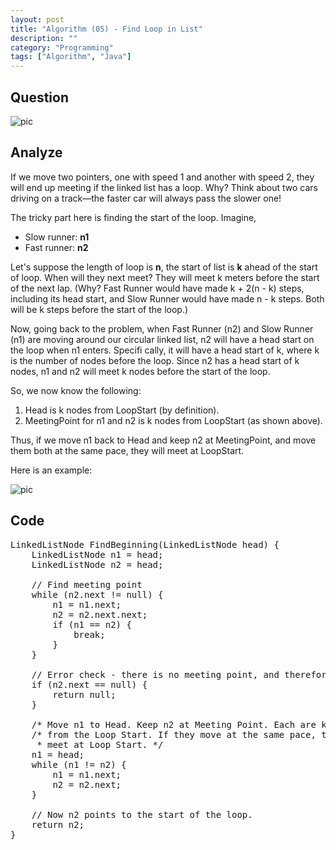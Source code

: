 ```yaml
---
layout: post
title: "Algorithm (05) - Find Loop in List"
description: ""
category: "Programming"
tags: ["Algorithm", "Java"]
---
```


## Question

![pic](http://media-cache-cd0.pinimg.com/originals/b0/00/59/b00059eee67ead39db69c20f54daf4d8.jpg)

## Analyze

If we move two pointers, one with speed 1 and another with speed 2, they will end up meeting if the linked list has a loop. Why? Think about two cars driving on a track—the faster car will always pass the slower one!

The tricky part here is finding the start of the loop. Imagine, 

- Slow runner: **n1**
- Fast runner: **n2**

Let's suppose the length of loop is **n**, the start of list is **k** ahead of the start of loop. When will they next meet? They will meet k meters before the start of the next lap. (Why? Fast Runner would have made k + 2(n - k) steps, including its head start, and Slow Runner would have made n - k steps. Both will be k steps before the start of the loop.)

Now, going back to the problem, when Fast Runner (n2) and Slow Runner (n1) are moving around our circular linked list, n2 will have a head start on the loop when n1 enters. Specifi cally, it will have a head start of k, where k is the number of nodes before the loop. Since n2 has a head start of k nodes, n1 and n2 will meet k nodes before the start of the loop.

So, we now know the following:

1. Head is k nodes from LoopStart (by definition).
2. MeetingPoint for n1 and n2 is k nodes from LoopStart (as shown above).

Thus, if we move n1 back to Head and keep n2 at MeetingPoint, and move them both at the same pace, they will meet at LoopStart.

Here is an example:

![pic](http://media-cache-ak0.pinimg.com/originals/70/92/e8/7092e8f1726f07ab6cfd61913c8e12d7.jpg)

## Code

<pre class="prettyprint linenums">
LinkedListNode FindBeginning(LinkedListNode head) {
    LinkedListNode n1 = head;
    LinkedListNode n2 = head;
    
    // Find meeting point
    while (n2.next != null) {
        n1 = n1.next;
        n2 = n2.next.next;
        if (n1 == n2) {
            break;
        }
    }
    
    // Error check - there is no meeting point, and therefore no loop
    if (n2.next == null) {
        return null;
    }
        
    /* Move n1 to Head. Keep n2 at Meeting Point. Each are k steps
    /* from the Loop Start. If they move at the same pace, they must
     * meet at Loop Start. */
    n1 = head;
    while (n1 != n2) {
        n1 = n1.next;
        n2 = n2.next;
    }
        
    // Now n2 points to the start of the loop.
    return n2;
}
</pre>
